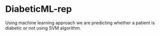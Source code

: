 # DiabeticML-rep
Using machine learning approach we are predicting whether a patient is diabetic or not using SVM algorithm.
